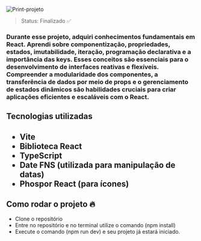 ![Print-projeto](https://github.com/Guimonteirojbv/Fundamentos-React-RocketSeat/assets/82711011/e70f2533-469b-4cb7-96aa-3d928d691bf0)

> Status: Finalizado ✅

<h3>Durante esse projeto, adquiri conhecimentos fundamentais em React. Aprendi sobre componentização, propriedades, estados, imutabilidade, iteração, programação declarativa e a importância das keys. Esses conceitos são essenciais para o desenvolvimento de interfaces reativas e flexíveis. Compreender a modularidade dos componentes, a transferência de dados por meio de props e o gerenciamento de estados dinâmicos são habilidades cruciais para criar aplicações eficientes e escaláveis com o React.</h3>

<h2>Tecnologias utilizadas<h2>

* Vite
* Biblioteca React
* TypeScript
* Date FNS (utilizada para manipulação de datas)
* Phospor React (para ícones)
  
<h2>Como rodar o projeto 🔥</h2>

* Clone o repositório
* Entre no repositório e no terminal utilize o comando (npm install)
* Execute o comando (npm run dev) e seu projeto já estará iniciado.
